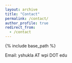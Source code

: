 ```yaml
---
layout: archive
title: "Contact"
permalink: /contact/
author_profile: true
redirect_from:
  - /contact
---
```


{% include base_path %}


Email: yshukla AT wpi DOT edu
